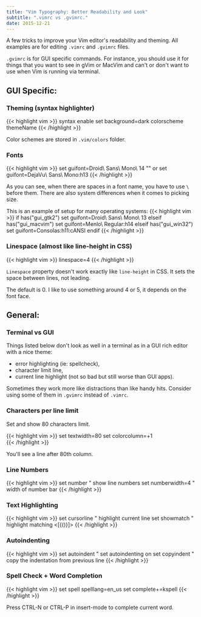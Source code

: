 ```yaml
---
title: "Vim Typography: Better Readability and Look"
subtitle: ".vimrc vs .gvimrc."
date: 2015-12-21
---
```


A few tricks to improve your Vim editor's readability and theming. 
All examples are for editing <code>.vimrc</code> and <code>.gvimrc</code> files.

<!--more-->

<code>.gvimrc</code> is for GUI specific commands.
For instance, you should use it for things that you want to see in gVim or MacVim
and can't or don't want to use when Vim is running via terminal.


## GUI Specific:

 

### Theming (syntax highlighter) 

{{< highlight vim >}}
syntax enable
set background=dark
colorscheme themeName 
{{< /highlight >}}

Color schemes are stored in <code>.vim/colors</code> folder.


### Fonts

{{< highlight vim >}}
set guifont=Droid\ Sans\ Mono\ 14
"" or
set guifont=DejaVu\ Sans\ Mono:h13
{{< /highlight >}}

As you can see, when there are spaces in a font name, you have to use
<code>\ </code>before them. There are also system differences when it comes to picking size. 

This is an example of setup for many operating systems:
{{< highlight vim >}}
if has("gui_gtk2")
  set guifont=Droid\ Sans\ Mono\ 13
elseif has("gui_macvim")
  set guifont=Menlo\ Regular:h14
elseif has("gui_win32")
  set guifont=Consolas:h11:cANSI
endif
{{< /highlight >}}

### Linespace (almost like line-height in CSS)

{{< highlight vim >}}
linespace=4
{{< /highlight >}}

<code>Linespace</code> property doesn't work exactly like
<code>line-height</code> in CSS.
It sets the space between lines, not leading.

The default is 0. I like to use something around 4 or 5, it depends on
the font face.


## General:

### Terminal vs GUI

Things listed below don't look as well in a terminal as in a GUI rich editor
with a nice theme:

- error highlighting (ie: spellcheck),
- character limit line,
- current line highlight (not so bad but still worse than GUI apps).

Sometimes they work more like distractions than like handy hits.
Consider using some of them in <code>.gvimrc</code> instead of <code>.vimrc</code>.


### Characters per line limit

Set and show 80 characters limit. 

{{< highlight vim >}}
set textwidth=80
set colorcolumn=+1  
{{< /highlight >}}

You'll see a line after 80th column.

### Line Numbers 

{{< highlight vim >}}
set number          " show line numbers
set numberwidth=4   " width of number bar
{{< /highlight >}}

### Text Highlighting

{{< highlight vim >}}
set cursorline      " highlight current line
set showmatch       " highlight matching <[{()}]>
{{< /highlight >}}


### Autoindenting 

{{< highlight vim >}}
set autoindent      " set autoindenting on
set copyindent      " copy the indentation from previous line
{{< /highlight >}}


### Spell Check + Word Completion

{{< highlight vim >}}
set spell spelllang=en_us
set complete+=kspell 
{{< /highlight >}}

Press CTRL-N or CTRL-P in insert-mode to complete current word.
